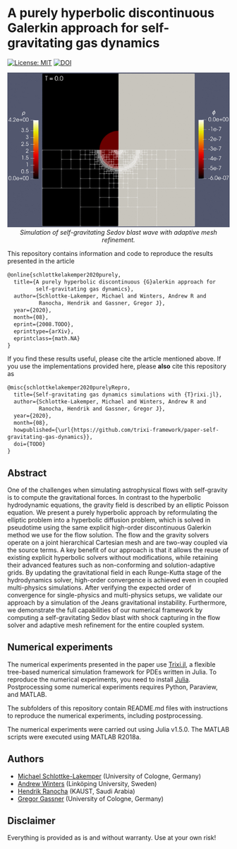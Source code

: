 # A purely hyperbolic discontinuous Galerkin approach for self-gravitating gas dynamics

[![License: MIT](https://img.shields.io/badge/License-MIT-success.svg)](https://opensource.org/licenses/MIT)
[![DOI](https://zenodo.org/badge/DOI/TODO.svg)](https://doi.org/TODO)

<p align="center">
  <img width="662px" src="assets/sedov-rho-phi-mesh.gif"
        alt="Simulation of self-gravitating Sedov blast wave with adaptive mesh refinement."/>
  <br />
  <i>Simulation of self-gravitating Sedov blast wave with adaptive mesh refinement.</i>
</p>


This repository contains information and code to reproduce the results presented in the article
```
@online{schlottkelakemper2020purely,
  title={A purely hyperbolic discontinuous {G}alerkin approach for
         self-gravitating gas dynamics},
  author={Schlottke-Lakemper, Michael and Winters, Andrew R and
          Ranocha, Hendrik and Gassner, Gregor J},
  year={2020},
  month={08},
  eprint={2008.TODO},
  eprinttype={arXiv},
  eprintclass={math.NA}
}
```

If you find these results useful, please cite the article mentioned above. If you
use the implementations provided here, please **also** cite this repository as
```
@misc{schlottkelakemper2020purelyRepro,
  title={Self-gravitating gas dynamics simulations with {T}rixi.jl},
  author={Schlottke-Lakemper, Michael and Winters, Andrew R and
          Ranocha, Hendrik and Gassner, Gregor J},
  year={2020},
  month={08},
  howpublished={\url{https://github.com/trixi-framework/paper-self-gravitating-gas-dynamics}},
  doi={TODO}
}
```


## Abstract

One of the challenges when simulating astrophysical flows with self-gravity is to compute the
gravitational forces. In contrast to the hyperbolic hydrodynamic equations, the gravity field is
described by an elliptic Poisson equation. We present a purely hyperbolic approach by reformulating
the elliptic problem into a hyperbolic diffusion problem, which is solved in pseudotime
using the same explicit high-order discontinuous Galerkin method we use for the flow solution. The
flow and the gravity solvers operate on a joint hierarchical Cartesian mesh and are two-way coupled
via the source terms. A key benefit of our approach is that it allows the reuse of existing
explicit hyperbolic solvers without modifications, while retaining their advanced features such as
non-conforming and solution-adaptive grids. By updating the gravitational field in each Runge-Kutta
stage of the hydrodynamics solver, high-order convergence is achieved even in coupled multi-physics
simulations. After verifying the expected order of convergence for single-physics and multi-physics
setups, we validate our approach by a simulation of the Jeans gravitational instability.
Furthermore, we demonstrate the full capabilities of our numerical framework by computing a
self-gravitating Sedov blast with shock capturing in the flow solver and adaptive mesh refinement
for the entire coupled system.


## Numerical experiments

The numerical experiments presented in the paper use [Trixi.jl](https://github.com/trixi-framework/Trixi.jl),
a flexible tree-based numerical simulation framework for PDEs written in Julia.
To reproduce the numerical experiments, you need to install [Julia](https://julialang.org/).
Postprocessing some numerical experiments requires Python, Paraview, and MATLAB.

The subfolders of this repository contain README.md files with instructions to reproduce the numerical
experiments, including postprocessing.

The numerical experiments were carried out using Julia v1.5.0.
The MATLAB scripts were executed using MATLAB R2018a.


## Authors

* [Michael Schlottke-Lakemper](https://www.mi.uni-koeln.de/NumSim/schlottke-lakemper) (University of Cologne, Germany)
* [Andrew Winters](https://liu.se/en/employee/andwi94) (Linköping University, Sweden)
* [Hendrik Ranocha](https://ranocha.de) (KAUST, Saudi Arabia)
* [Gregor Gassner](https://www.mi.uni-koeln.de/NumSim/gregor-gassner) (University of Cologne, Germany)


## Disclaimer

Everything is provided as is and without warranty. Use at your own risk!
